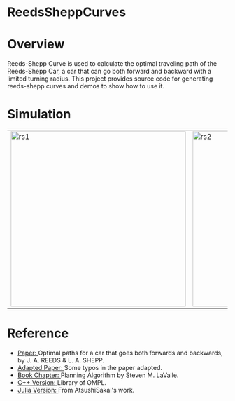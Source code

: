 # ReedsSheppCurves
Overview
======
Reeds-Shepp Curve is used to calculate the optimal traveling path of the Reeds-Shepp Car, a car that can go both forward and backward with a limited turning radius. This project provides source code for generating reeds-shepp curves and demos to show how to use it.

Simulation
======
<div align=right>
<table>
  <tr>
    <td><img src="https://github.com/zhm-real/ReedsSheppCurves/blob/master/gif/RS1.gif" alt="rs1" width="400"/></a></td>
    <td><img src="https://github.com/zhm-real/ReedsSheppCurves/blob/master/gif/RS2.gif" alt="rs2" width="400"/></a></td>
  </tr>
</table>
</div>

Reference
======
* [Paper: ](https://projecteuclid.org/download/pdf_1/euclid.pjm/1102645450) Optimal paths for a car that goes both forwards and backwards, by J. A. REEDS & L. A. SHEPP.
* [Adapted Paper: ](http://msl.cs.uiuc.edu/~lavalle/cs326a/rs.c) Some typos in the paper adapted.
* [Book Chapter: ](http://planning.cs.uiuc.edu/node822.html) Planning Algorithm by Steven M. LaValle.
* [C++ Version: ](https://ompl.kavrakilab.org/ReedsSheppStateSpace_8cpp_source.html) Library of OMPL.
* [Julia Version: ](https://github.com/AtsushiSakai/HybridAStarTrailer/blob/master/src/rs_path.jl) From AtsushiSakai's work.
